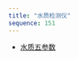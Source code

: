 ```yaml
---
title: "水质检测仪"
sequence: 151
---
```


- [水质五参数](https://baike.baidu.com/item/%E6%B0%B4%E8%B4%A8%E4%BA%94%E5%8F%82%E6%95%B0/7308007)
